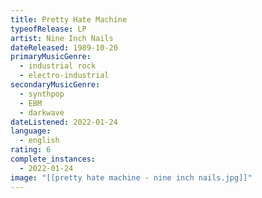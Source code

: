 ```yaml
---
title: Pretty Hate Machine
typeofRelease: LP
artist: Nine Inch Nails
dateReleased: 1989-10-20
primaryMusicGenre:
  - industrial rock
  - electro-industrial
secondaryMusicGenre:
  - synthpop
  - EBM
  - darkwave
dateListened: 2022-01-24
language:
  - english
rating: 6
complete_instances:
  - 2022-01-24
image: "[[pretty hate machine - nine inch nails.jpg]]"
---
```

